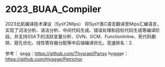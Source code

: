 # 2023_BUAA_Compiler
2023北航编译技术课设（SysY2Mips）
将SysY类C语言翻译至Mips汇编语言，实现了词法分析、语法分析、中间代码生成、错误处理和目标代码生成等编译阶段，并支持SSA下的活跃变量分析、GVN、GCM、FunctionInline、死代码删除、窥孔优化、线性寄存器分配等中后端编译优化。竞速排名：2.

参考：
qsgg：<https://github.com/Thysrael/Pansy>
hyggge：<https://github.com/Hyggge/Petrichor>
